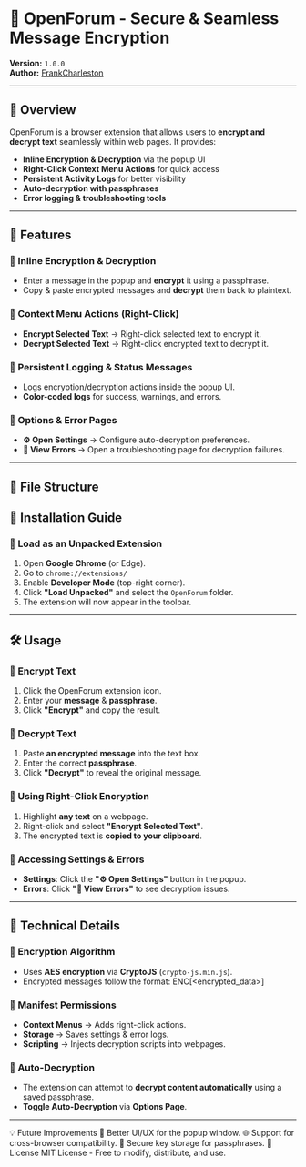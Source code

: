 # **🔐 OpenForum - Secure & Seamless Message Encryption**
**Version:** `1.0.0`  
**Author:** [FrankCharleston](https://github.com/FrankCharleston/openForum)

---

## **📌 Overview**
OpenForum is a browser extension that allows users to **encrypt and decrypt text** seamlessly within web pages. It provides:
- **Inline Encryption & Decryption** via the popup UI  
- **Right-Click Context Menu Actions** for quick access  
- **Persistent Activity Logs** for better visibility  
- **Auto-decryption with passphrases**  
- **Error logging & troubleshooting tools**

---

## **🚀 Features**
### **🔹 Inline Encryption & Decryption**
- Enter a message in the popup and **encrypt** it using a passphrase.  
- Copy & paste encrypted messages and **decrypt** them back to plaintext.  

### **🔹 Context Menu Actions (Right-Click)**
- **Encrypt Selected Text** → Right-click selected text to encrypt it.  
- **Decrypt Selected Text** → Right-click encrypted text to decrypt it.

### **🔹 Persistent Logging & Status Messages**
- Logs encryption/decryption actions inside the popup UI.
- **Color-coded logs** for success, warnings, and errors.

### **🔹 Options & Error Pages**
- **⚙ Open Settings** → Configure auto-decryption preferences.  
- **🚨 View Errors** → Open a troubleshooting page for decryption failures.

---

## **📁 File Structure**


## **📜 Installation Guide**
### **🔹 Load as an Unpacked Extension**
1. Open **Google Chrome** (or Edge).  
2. Go to `chrome://extensions/`  
3. Enable **Developer Mode** (top-right corner).  
4. Click **"Load Unpacked"** and select the `OpenForum` folder.  
5. The extension will now appear in the toolbar.  

---

## **🛠 Usage**
### **🔹 Encrypt Text**
1. Click the OpenForum extension icon.  
2. Enter your **message** & **passphrase**.  
3. Click **"Encrypt"** and copy the result.

### **🔹 Decrypt Text**
1. Paste **an encrypted message** into the text box.  
2. Enter the correct **passphrase**.  
3. Click **"Decrypt"** to reveal the original message.

### **🔹 Using Right-Click Encryption**
1. Highlight **any text** on a webpage.  
2. Right-click and select **"Encrypt Selected Text"**.  
3. The encrypted text is **copied to your clipboard**.

### **🔹 Accessing Settings & Errors**
- **Settings**: Click the **"⚙ Open Settings"** button in the popup.  
- **Errors**: Click **"🚨 View Errors"** to see decryption issues.  

---

## **📖 Technical Details**
### **🔹 Encryption Algorithm**
- Uses **AES encryption** via **CryptoJS** (`crypto-js.min.js`).  
- Encrypted messages follow the format: ENC[<encrypted_data>]


### **🔹 Manifest Permissions**
- **Context Menus** → Adds right-click actions.  
- **Storage** → Saves settings & error logs.  
- **Scripting** → Injects decryption scripts into webpages.  

### **🔹 Auto-Decryption**
- The extension can attempt to **decrypt content automatically** using a saved passphrase.  
- **Toggle Auto-Decryption** via **Options Page**.

---
💡 Future Improvements
🎨 Better UI/UX for the popup window.
🌐 Support for cross-browser compatibility.
🔑 Secure key storage for passphrases.
📄 License
MIT License - Free to modify, distribute, and use.